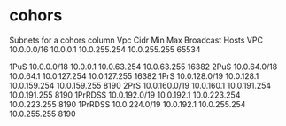 # cohors
Subnets for a cohors column Vpc
        Cidr              Min         Max             Broadcast      Hosts
VPC     10.0.0.0/16       10.0.0.1    10.0.255.254    10.0.255.255   65534

1PuS    10.0.0.0/18       10.0.0.1    10.0.63.254     10.0.63.255    16382
2PuS    10.0.64.0/18      10.0.64.1   10.0.127.254    10.0.127.255   16382
1PrS    10.0.128.0/19     10.0.128.1  10.0.159.254    10.0.159.255   8190
2PrS    10.0.160.0/19     10.0.160.1  10.0.191.254    10.0.191.255   8190
1PrRDSS 10.0.192.0/19     10.0.192.1  10.0.223.254    10.0.223.255   8190
1PrRDSS 10.0.224.0/19     10.0.192.1  10.0.255.254    10.0.255.255   8190
